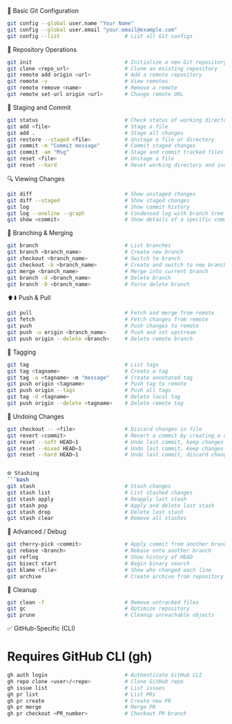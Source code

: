
🚀 Basic Git Configuration
```bash
git config --global user.name "Your Name"
git config --global user.email "your.email@example.com"
git config --list                     # List all Git configs
```

📁 Repository Operations
```bash
git init                              # Initialize a new Git repository
git clone <repo_url>                  # Clone an existing repository
git remote add origin <url>           # Add a remote repository
git remote -v                         # View remotes
git remote remove <name>              # Remove a remote
git remote set-url origin <url>       # Change remote URL
```

📂 Staging and Commit
```bash
git status                            # Check status of working directory
git add <file>                        # Stage a file
git add .                             # Stage all changes
git restore --staged <file>           # Unstage a file or directory
git commit -m "Commit message"        # Commit staged changes
git commit -am "Msg"                  # Stage and commit tracked files
git reset <file>                      # Unstage a file
git reset --hard                      # Reset working directory and index
```

🔍 Viewing Changes
```bash
git diff                              # Show unstaged changes
git diff --staged                     # Show staged changes
git log                               # Show commit history
git log --oneline --graph             # Condensed log with branch tree
git show <commit>                     # Show details of a specific commit
```

🌿 Branching & Merging
```bash
git branch                            # List branches
git branch <branch_name>              # Create new branch
git checkout <branch_name>            # Switch to branch
git checkout -b <branch_name>         # Create and switch to new branch
git merge <branch_name>               # Merge into current branch
git branch -d <branch_name>           # Delete branch
git branch -D <branch_name>           # Force delete branch
```

⬆️⬇️ Push & Pull
```bash
git pull                              # Fetch and merge from remote
git fetch                             # Fetch changes from remote
git push                              # Push changes to remote
git push -u origin <branch_name>      # Push and set upstream
git push origin --delete <branch>     # Delete remote branch
```

📌 Tagging
```bash
git tag                               # List tags
git tag <tagname>                     # Create a tag
git tag -a <tagname> -m "message"     # Create annotated tag
git push origin <tagname>             # Push tag to remote
git push origin --tags                # Push all tags
git tag -d <tagname>                  # Delete local tag
git push origin --delete <tagname>    # Delete remote tag
```

🔄 Undoing Changes
```bash
git checkout -- <file>                # Discard changes in file
git revert <commit>                   # Revert a commit by creating a new one
git reset --soft HEAD~1               # Undo last commit, keep changes staged
git reset --mixed HEAD~1              # Undo last commit, keep changes unstaged
git reset --hard HEAD~1               # Undo last commit, discard changes


🌐 Stashing
```bash
git stash                             # Stash changes
git stash list                        # List stashed changes
git stash apply                       # Reapply last stash
git stash pop                         # Apply and delete last stash
git stash drop                        # Delete last stash
git stash clear                       # Remove all stashes
```

🧪 Advanced / Debug
```bash
git cherry-pick <commit>              # Apply commit from another branch
git rebase <branch>                   # Rebase onto another branch
git reflog                            # Show history of HEAD
git bisect start                      # Begin binary search
git blame <file>                      # Show who changed each line
git archive                           # Create archive from repository
```

🧹 Cleanup
```bash
git clean -f                          # Remove untracked files
git gc                                # Optimize repository
git prune                             # Cleanup unreachable objects
```

✅ GitHub-Specific (CLI)
# Requires GitHub CLI (gh)
```bash
gh auth login                         # Authenticate GitHub CLI
gh repo clone <user>/<repo>           # Clone GitHub repo
gh issue list                         # List issues
gh pr list                            # List PRs
gh pr create                          # Create new PR
gh pr merge                           # Merge PR
gh pr checkout <PR_number>            # Checkout PR branch


